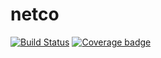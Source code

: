 # netco

[![Build Status](https://travis-ci.org/netc0/netco.svg?branch=master)](https://travis-ci.org/netc0/netco)
[![Coverage badge](https://codecov.io/github/netc0/netco/coverage.svg?branch=master)](https://codecov.io/github/netc0/netco?branch=master)




